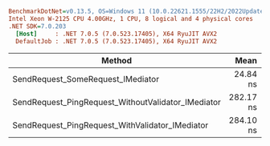 ``` ini

BenchmarkDotNet=v0.13.5, OS=Windows 11 (10.0.22621.1555/22H2/2022Update/SunValley2)
Intel Xeon W-2125 CPU 4.00GHz, 1 CPU, 8 logical and 4 physical cores
.NET SDK=7.0.203
  [Host]     : .NET 7.0.5 (7.0.523.17405), X64 RyuJIT AVX2
  DefaultJob : .NET 7.0.5 (7.0.523.17405), X64 RyuJIT AVX2


```
|                                             Method |      Mean |    Error |   StdDev | Rank |   Gen0 | Allocated |
|--------------------------------------------------- |----------:|---------:|---------:|-----:|-------:|----------:|
|                  SendRequest_SomeRequest_IMediator |  24.84 ns | 0.192 ns | 0.180 ns |    1 |      - |         - |
| SendRequest_PingRequest_WithoutValidator_IMediator | 282.17 ns | 1.380 ns | 1.152 ns |    2 | 0.1464 |     632 B |
|    SendRequest_PingRequest_WithValidator_IMediator | 284.10 ns | 2.648 ns | 2.477 ns |    2 | 0.1464 |     632 B |
